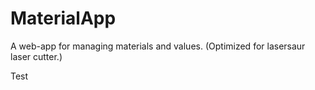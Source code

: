 # MaterialApp
A web-app for managing materials and values. (Optimized for lasersaur laser cutter.)

Test

